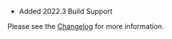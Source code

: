 - Added 2022.3 Build Support

Please see the <a href="https://github.com/Unthrottled/normandy-progress-bar/blob/master/docs/CHANGELOG.md">Changelog</a> for more information.